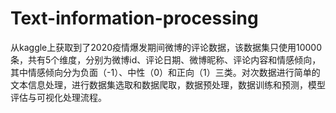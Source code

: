 # Text-information-processing
从kaggle上获取到了2020疫情爆发期间微博的评论数据，该数据集只使用10000条，共有5个维度，分别为微博id、评论日期、微博昵称、评论内容和情感倾向，其中情感倾向分为负面（-1）、中性（0）和正向（1）三类。对次数据进行简单的文本信息处理，进行数据集选取和数据爬取，数据预处理，数据训练和预测，模型评估与可视化处理流程。

